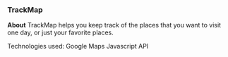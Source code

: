### TrackMap

**About**
TrackMap helps you keep track of the places that you want to visit one day, or just your favorite places. 

Technologies used:
Google Maps Javascript API
